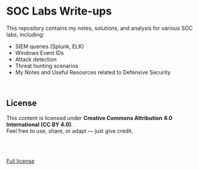 
# SOC Labs Write-ups

This repository contains my notes, solutions, and analysis for various SOC labs, including:

- SIEM queries (Splunk, ELK)
- Windows Event IDs
- Attack detection
- Threat hunting scenarios
- My Notes and Useful Resources related to Defensive Security

<br>

## License

This content is licensed under **Creative Commons Attribution 4.0 International (CC BY 4.0)**.  
Feel free to use, share, or adapt — just give credit.

<br>
<br>

[Full license](https://creativecommons.org/licenses/by/4.0/)
